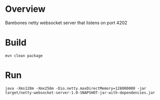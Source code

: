 # Overview

Barebones netty websocket server that listens on port 4202

# Build
```
mvn clean package
```

# Run
```
java -Xms128m -Xmx256m -Dio.netty.maxDirectMemory=128000000 -jar target/netty-websocket-server-1.0-SNAPSHOT-jar-with-dependencies.jar
```
